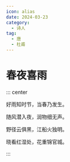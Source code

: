 ```yaml
---
icon: alias
date: 2024-03-23
category:
  - 诗人
tag:
  - 唐
  - 杜甫
---
```


# 春夜喜雨

<!-- more -->


::: center 

好雨知时节，当春乃发生。

随风潜入夜，润物细无声。

野径云俱黑，江船火独明。

晓看红湿处，花重锦官城。

:::